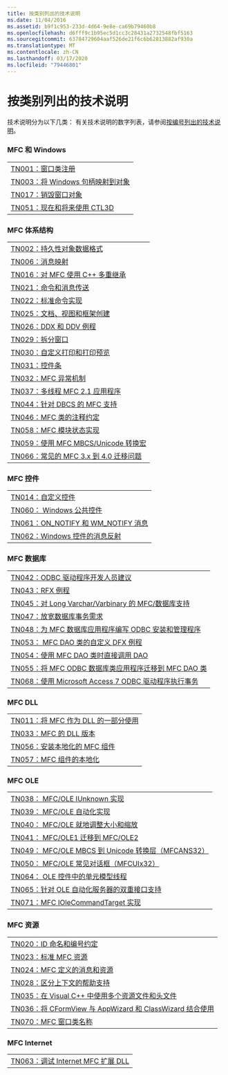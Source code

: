 ```yaml
---
title: 按类别列出的技术说明
ms.date: 11/04/2016
ms.assetid: b9f1c953-233d-4d64-9e8e-ca69b79460b8
ms.openlocfilehash: d6fff9c1b95ec5d1cc3c28431a2732548fbf5163
ms.sourcegitcommit: 63784729604aaf526de21f6c6b62813882af930a
ms.translationtype: MT
ms.contentlocale: zh-CN
ms.lasthandoff: 03/17/2020
ms.locfileid: "79446801"
---
```

# <a name="technical-notes-by-category"></a>按类别列出的技术说明

技术说明分为以下几类： 有关技术说明的数字列表，请参阅[按编号列出的技术说明](../mfc/technical-notes-by-number.md)。

### <a name="mfc-and-windows"></a>MFC 和 Windows

||
|-|
|[TN001：窗口类注册](../mfc/tn001-window-class-registration.md)|
|[TN003：将 Windows 句柄映射到对象](../mfc/tn003-mapping-of-windows-handles-to-objects.md)|
|[TN017：销毁窗口对象](../mfc/tn017-destroying-window-objects.md)|
|[TN051：现在和将来使用 CTL3D](../mfc/tn051-using-ctl3d-now-and-in-the-future.md)|

### <a name="mfc-architecture"></a>MFC 体系结构

||
|-|
|[TN002：持久性对象数据格式](../mfc/tn002-persistent-object-data-format.md)|
|[TN006：消息映射](../mfc/tn006-message-maps.md)|
|[TN016：对 MFC 使用 C++ 多重继承](../mfc/tn016-using-cpp-multiple-inheritance-with-mfc.md)|
|[TN021：命令和消息传送](../mfc/tn021-command-and-message-routing.md)|
|[TN022：标准命令实现](../mfc/tn022-standard-commands-implementation.md)|
|[TN025：文档、视图和框架创建](../mfc/tn025-document-view-and-frame-creation.md)|
|[TN026：DDX 和 DDV 例程](../mfc/tn026-ddx-and-ddv-routines.md)|
|[TN029：拆分窗口](../mfc/tn029-splitter-windows.md)|
|[TN030：自定义打印和打印预览](../mfc/tn030-customizing-printing-and-print-preview.md)|
|[TN031：控件条](../mfc/tn031-control-bars.md)|
|[TN032：MFC 异常机制](../mfc/tn032-mfc-exception-mechanism.md)|
|[TN037：多线程 MFC 2.1 应用程序](../mfc/tn037-multithreaded-mfc-2-1-applications.md)|
|[TN044：针对 DBCS 的 MFC 支持](../mfc/tn044-mfc-support-for-dbcs.md)|
|[TN046：MFC 类的注释约定](../mfc/tn046-commenting-conventions-for-the-mfc-classes.md)|
|[TN058：MFC 模块状态实现](../mfc/tn058-mfc-module-state-implementation.md)|
|[TN059：使用 MFC MBCS/Unicode 转换宏](../mfc/tn059-using-mfc-mbcs-unicode-conversion-macros.md)|
|[TN066：常见的 MFC 3.x 到 4.0 迁移问题](../mfc/tn066-common-mfc-3-x-to-4-0-porting-issues.md)|

### <a name="mfc-controls"></a>MFC 控件

||
|-|
|[TN014：自定义控件](../mfc/tn014-custom-controls.md)|
|[TN060： Windows 公共控件](../mfc/tn060-the-new-windows-common-controls.md)|
|[TN061：ON_NOTIFY 和 WM_NOTIFY 消息](../mfc/tn061-on-notify-and-wm-notify-messages.md)|
|[TN062：Windows 控件的消息反射](../mfc/tn062-message-reflection-for-windows-controls.md)|

### <a name="mfc-database"></a>MFC 数据库

||
|-|
|[TN042：ODBC 驱动程序开发人员建议](../mfc/tn042-odbc-driver-developer-recommendations.md)|
|[TN043：RFX 例程](../mfc/tn043-rfx-routines.md)|
|[TN045：对 Long Varchar/Varbinary 的 MFC/数据库支持](../mfc/tn045-mfc-database-support-for-long-varchar-varbinary.md)|
|[TN047：放宽数据库事务需求](../mfc/tn047-relaxing-database-transaction-requirements.md)|
|[TN048：为 MFC 数据库应用程序编写 ODBC 安装和管理程序](../mfc/tn048-writing-odbc-setup-and-administration-programs.md)|
|[TN053： MFC DAO 类的自定义 DFX 例程](../mfc/tn053-custom-dfx-routines-for-dao-database-classes.md)|
|[TN054：使用 MFC DAO 类时直接调用 DAO](../mfc/tn054-calling-dao-directly-while-using-mfc-dao-classes.md)|
|[TN055：将 MFC ODBC 数据库类应用程序迁移到 MFC DAO 类](../mfc/tn055-migrating-mfc-odbc-database-class-applications-to-mfc-dao-classes.md)|
|[TN068：使用 Microsoft Access 7 ODBC 驱动程序执行事务](../mfc/tn068-performing-transactions-with-the-microsoft-access-7-odbc-driver.md)|

### <a name="mfc-dlls"></a>MFC DLL

||
|-|
|[TN011：将 MFC 作为 DLL 的一部分使用](../mfc/tn011-using-mfc-as-part-of-a-dll.md)|
|[TN033：MFC 的 DLL 版本](../mfc/tn033-dll-version-of-mfc.md)|
|[TN056：安装本地化的 MFC 组件](../mfc/tn056-installation-of-localized-mfc-components.md)|
|[TN057：MFC 组件的本地化](../mfc/tn057-localization-of-mfc-components.md)|

### <a name="mfc-ole"></a>MFC OLE

||
|-|
|[TN038： MFC/OLE IUnknown 实现](../mfc/tn038-mfc-ole-iunknown-implementation.md)|
|[TN039： MFC/OLE 自动化实现](../mfc/tn039-mfc-ole-automation-implementation.md)|
|[TN040： MFC/OLE 就地调整大小和缩放](../mfc/tn040-mfc-ole-in-place-resizing-and-zooming.md)|
|[TN041： MFC/OLE1 迁移到 MFC/OLE2](../mfc/tn041-mfc-ole1-migration-to-mfc-ole-2.md)|
|[TN049： MFC/OLE MBCS 到 Unicode 转换层（MFCANS32）](../mfc/tn049-mfc-ole-mbcs-to-unicode-translation-layer-mfcans32.md)|
|[TN050： MFC/OLE 常见对话框（MFCUIx32）](../mfc/tn050-mfc-ole-common-dialogs-mfcuix32.md)|
|[TN064： OLE 控件中的单元模型线程](../mfc/tn064-apartment-model-threading-in-activex-controls.md)|
|[TN065：针对 OLE 自动化服务器的双重接口支持](../mfc/tn065-dual-interface-support-for-ole-automation-servers.md)|
|[TN071：MFC IOleCommandTarget 实现](../mfc/tn071-mfc-iolecommandtarget-implementation.md)|

### <a name="mfc-resources"></a>MFC 资源

||
|-|
|[TN020：ID 命名和编号约定](../mfc/tn020-id-naming-and-numbering-conventions.md)|
|[TN023：标准 MFC 资源](../mfc/tn023-standard-mfc-resources.md)|
|[TN024：MFC 定义的消息和资源](../mfc/tn024-mfc-defined-messages-and-resources.md)|
|[TN028：区分上下文的帮助支持](../mfc/tn028-context-sensitive-help-support.md)|
|[TN035：在 Visual C++ 中使用多个资源文件和头文件](../mfc/tn035-using-multiple-resource-files-and-header-files-with-visual-cpp.md)|
|[TN036：将 CFormView 与 AppWizard 和 ClassWizard 结合使用](../mfc/tn036-using-cformview-with-appwizard-and-classwizard.md)|
|[TN070：MFC 窗口类名称](../mfc/tn070-mfc-window-class-names.md)|

### <a name="mfc-internet"></a>MFC Internet

||
|-|
|[TN063：调试 Internet MFC 扩展 DLL](../mfc/tn063-debugging-internet-extension-dlls.md)|
